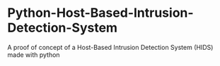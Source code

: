 # Python-Host-Based-Intrusion-Detection-System
A proof of concept of a Host-Based Intrusion Detection System (HIDS) made with python
